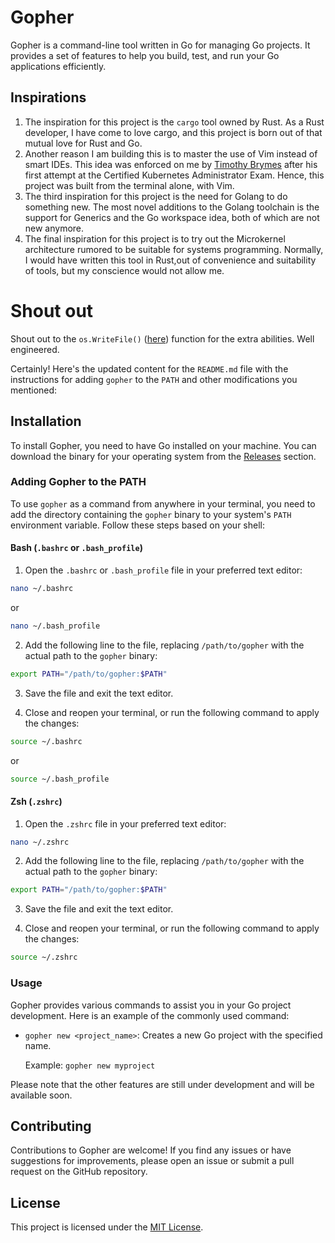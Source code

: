 # Gopher

Gopher is a command-line tool written in Go for managing Go projects. It provides a set of features to 
help you build, test, and run your Go applications efficiently.

## Inspirations
1. The inspiration for this project is the `cargo` tool owned by Rust. As a Rust developer, I have come to love cargo, and this project is born out of that mutual love for Rust and Go.
2. Another reason I am building this is to master the use of Vim instead of smart IDEs. This idea was enforced on me by [Timothy Brymes](https://github.com/Brymes) after his first attempt at the Certified Kubernetes Administrator Exam. Hence, this project was built from the terminal alone, with Vim. 
3. The third inspiration for this project is the need for Golang to do something new. The most novel additions to the Golang toolchain is the support for Generics and the Go workspace idea, both of which are not new anymore. 
4. The final inspiration for this project is to try out the Microkernel architecture rumored to be suitable for systems programming. Normally, I would have written this tool in Rust,out of convenience and suitability of tools, but my conscience would not allow me.

# Shout out
Shout out to the `os.WriteFile()` ([here](https://cs.opensource.google/go/go/+/go1.20.5:src/os/file.go;l=720)) function for the extra abilities. Well engineered.

Certainly! Here's the updated content for the `README.md` file with the instructions for adding `gopher` to the `PATH` and other modifications you mentioned:

## Installation

To install Gopher, you need to have Go installed on your machine. 
You can download the binary for your operating system from the [Releases](https://github.com/your-username/gopher/releases) section.

### Adding Gopher to the PATH

To use `gopher` as a command from anywhere in your terminal, you need to add the directory containing the `gopher` binary to your 
system's `PATH` environment variable. 
Follow these steps based on your shell:

#### Bash (`.bashrc` or `.bash_profile`)

1. Open the `.bashrc` or `.bash_profile` file in your preferred text editor:

```bash
nano ~/.bashrc
```

or

```bash
nano ~/.bash_profile
```

2. Add the following line to the file, replacing `/path/to/gopher` with the actual path to the `gopher` binary:

```bash
export PATH="/path/to/gopher:$PATH"
```

3. Save the file and exit the text editor.

4. Close and reopen your terminal, or run the following command to apply the changes:

```bash
source ~/.bashrc
```

or

```bash
source ~/.bash_profile
```

#### Zsh (`.zshrc`)

1. Open the `.zshrc` file in your preferred text editor:

```bash
nano ~/.zshrc
```

2. Add the following line to the file, replacing `/path/to/gopher` with the actual path to the `gopher` binary:

```bash
export PATH="/path/to/gopher:$PATH"
```

3. Save the file and exit the text editor.

4. Close and reopen your terminal, or run the following command to apply the changes:

```bash
source ~/.zshrc
```

### Usage

Gopher provides various commands to assist you in your Go project development. Here is an example of the commonly used command:

- `gopher new <project_name>`: Creates a new Go project with the specified name.

  Example: `gopher new myproject`

Please note that the other features are still under development and will be available soon.

## Contributing

Contributions to Gopher are welcome! If you find any issues or have suggestions for improvements, please open an issue or submit a pull request on the GitHub repository.

## License

This project is licensed under the [MIT License](LICENSE).
```
